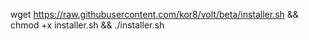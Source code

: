 wget https://raw.githubusercontent.com/kor8/volt/beta/installer.sh && chmod +x installer.sh && ./installer.sh
